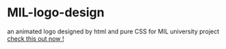 # MIL-logo-design
an animated logo designed by html and pure CSS for MIL university project
[check this out now !](https://codepen.io/MahtaFetrat/pen/KKzWyZo)
